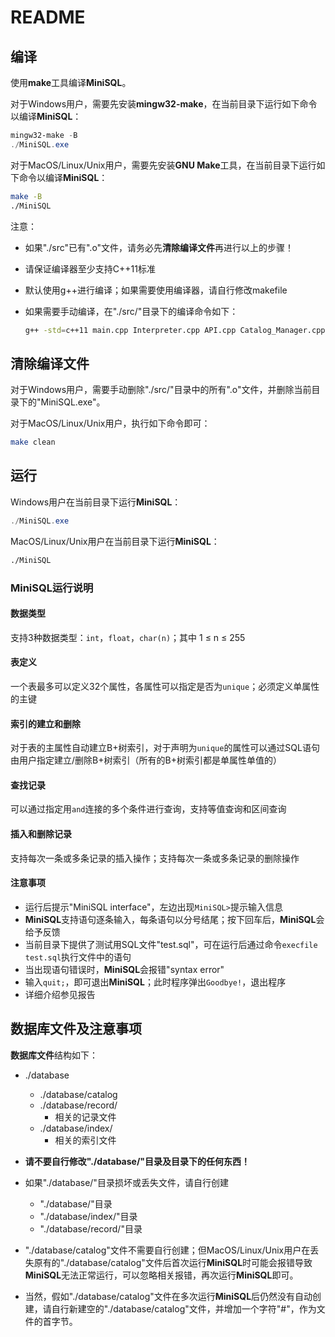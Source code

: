 # README

## 编译

使用**make**工具编译**MiniSQL**。

对于Windows用户，需要先安装**mingw32-make**，在当前目录下运行如下命令以编译**MiniSQL**：

```powershell
mingw32-make -B
./MiniSQL.exe
```

对于MacOS/Linux/Unix用户，需要先安装**GNU Make**工具，在当前目录下运行如下命令以编译**MiniSQL**：

```bash
make -B
./MiniSQL
```

注意：

+ 如果"./src"已有".o"文件，请务必先**清除编译文件**再进行以上的步骤！

+ 请保证编译器至少支持C++11标准

+ 默认使用g++进行编译；如果需要使用编译器，请自行修改makefile

+ 如果需要手动编译，在"./src/"目录下的编译命令如下：

  ```bash
  g++ -std=c++11 main.cpp Interpreter.cpp API.cpp Catalog_Manager.cpp Record_Manager.cpp Index_Manager.cpp Buffer_Manager.cpp Condition.cpp SingleAttribute.cpp -o MiniSQL
  ```

## 清除编译文件

对于Windows用户，需要手动删除"./src/"目录中的所有".o"文件，并删除当前目录下的"MiniSQL.exe"。

对于MacOS/Linux/Unix用户，执行如下命令即可：

```bash
make clean
```

## 运行

Windows用户在当前目录下运行**MiniSQL**：

```powershell
./MiniSQL.exe
```

MacOS/Linux/Unix用户在当前目录下运行**MiniSQL**：

```bash
./MiniSQL
```

### MiniSQL运行说明

#### 数据类型

支持3种数据类型：`int`，`float`，`char(n)`；其中 1 ≤ n ≤ 255

#### 表定义

一个表最多可以定义32个属性，各属性可以指定是否为`unique`；必须定义单属性的主键

#### 索引的建立和删除

对于表的主属性自动建立B+树索引，对于声明为`unique`的属性可以通过SQL语句由用户指定建立/删除B+树索引（所有的B+树索引都是单属性单值的）

#### 查找记录

可以通过指定用`and`连接的多个条件进行查询，支持等值查询和区间查询

#### 插入和删除记录

支持每次一条或多条记录的插入操作；支持每次一条或多条记录的删除操作

#### 注意事项

+ 运行后提示"MiniSQL interface"，左边出现`MiniSQL>`提示输入信息
+ **MiniSQL**支持语句逐条输入，每条语句以分号结尾；按下回车后，**MiniSQL**会给予反馈
+ 当前目录下提供了测试用SQL文件"test.sql"，可在运行后通过命令`execfile test.sql`执行文件中的语句
+ 当出现语句错误时，**MiniSQL**会报错"syntax error"
+ 输入`quit;`，即可退出**MiniSQL**；此时程序弹出`Goodbye!`，退出程序
+ 详细介绍参见报告

## 数据库文件及注意事项

**数据库文件**结构如下：

+ ./database
  + ./database/catalog
  + ./database/record/
    + 相关的记录文件
  + ./database/index/
    + 相关的索引文件
+ **请不要自行修改"./database/"目录及目录下的任何东西！**
+ 如果"./database/"目录损坏或丢失文件，请自行创建
  + "./database/"目录
  + "./database/index/"目录
  + "./database/record/"目录

+ "./database/catalog"文件不需要自行创建；但MacOS/Linux/Unix用户在丢失原有的"./database/catalog"文件后首次运行**MiniSQL**时可能会报错导致**MiniSQL**无法正常运行，可以忽略相关报错，再次运行**MiniSQL**即可。
+ 当然，假如"./database/catalog"文件在多次运行**MiniSQL**后仍然没有自动创建，请自行新建空的"./database/catalog"文件，并增加一个字符"#"，作为文件的首字节。